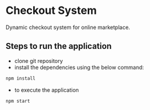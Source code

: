 # Checkout System

Dynamic checkout system for online marketplace.

## Steps to run the application

* clone git repository
* install the dependencies using the below command:

```bash
npm install
```
* to execute the application

```bash
npm start
```